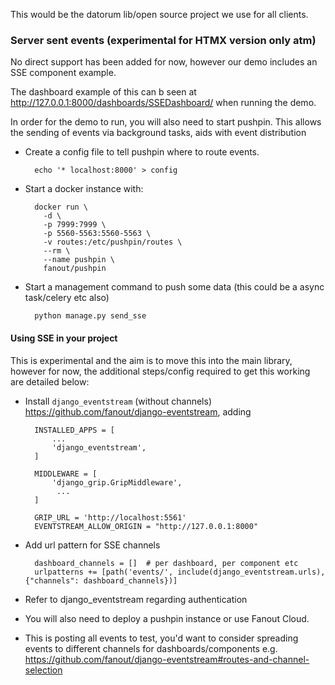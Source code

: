 This would be the datorum lib/open source project we use for all clients.

### Server sent events (experimental for HTMX version only atm)

No direct support has been added for now, however our demo includes an SSE component example.  

The dashboard example of this can b seen at http://127.0.0.1:8000/dashboards/SSEDashboard/ when running the demo.

In order for the demo to run, you will also need to start pushpin. This allows the sending of events via background tasks, aids with 
event distribution

* Create a config file to tell pushpin where to route events.
   
        echo '* localhost:8000' > config
   
* Start a docker instance with:  
    
        docker run \
          -d \
          -p 7999:7999 \
          -p 5560-5563:5560-5563 \
          -v routes:/etc/pushpin/routes \
          --rm \
          --name pushpin \
          fanout/pushpin

* Start a management command to push some data (this could be a async task/celery etc also)

        python manage.py send_sse



#### Using SSE in your project

This is experimental and the aim is to move this into the main library, however for now, the additional steps/config
required to get this working are detailed below:

* Install `django_eventstream` (without channels) https://github.com/fanout/django-eventstream, adding 

		INSTALLED_APPS = [
		    ...
		    'django_eventstream',
		]

		MIDDLEWARE = [
		    'django_grip.GripMiddleware',
   		     ...
		]

        GRIP_URL = 'http://localhost:5561'
        EVENTSTREAM_ALLOW_ORIGIN = "http://127.0.0.1:8000"

* Add url pattern for SSE channels 
  
        dashboard_channels = []  # per dashboard, per component etc
        urlpatterns += [path('events/', include(django_eventstream.urls), {"channels": dashboard_channels})]    

* Refer to django_eventstream regarding authentication
* You will also need to deploy a pushpin instance or use Fanout Cloud. 
* This is posting all events to test, you'd want to consider spreading events to different 
  channels for dashboards/components e.g. https://github.com/fanout/django-eventstream#routes-and-channel-selection 

